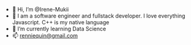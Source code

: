 - 👋 Hi, I’m @Irene-Mukii
- 👀 I am a software engineer and fullstack developer. I love everything Javascript. C++ is my native language
- 🌱 I’m currently learning Data Science
- 📫 renniequin@gmail.com

<!---
Irene-Mukii/Irene-Mukii is a ✨ special ✨ repository because its `README.md` (this file) appears on your GitHub profile.
You can click the Preview link to take a look at your changes.
--->
